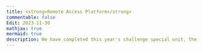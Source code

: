 ```yaml
---
title: <strong>Remote Access Platform</strong>
commentable: false
Edit: 2023-11-30
mathjax: true
mermaid: true
description: We have completed this year's challenge special unit, the construction of the remote access platform, which allows participating teams to focus on algorithm innovation and solution innovation without having to pay too much attention to the scene.
---
```

